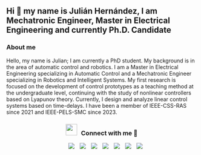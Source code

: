 ## Hi 👋 my name is Julián Hernández, I am Mechatronic Engineer, Master in Electrical Engineering and currently Ph.D. Candidate

<!--
**jhernandezg57/jhernandezg57** is a ✨ _special_ ✨ repository because its `README.md` (this file) appears on your GitHub profile.

Here are some ideas to get you started:

- 🔭 I’m currently working on ...
- 🌱 I’m currently learning ...
- 👯 I’m looking to collaborate on ...
- 🤔 I’m looking for help with ...
- 💬 Ask me about ...
- 📫 How to reach me: ...
- 😄 Pronouns: ...
- ⚡ Fun fact: ...
-->
<p align="center">

### About me

Hello, my name is Julian; I am currently a PhD student. My background is in the area of automatic control and robotics. I am a Master in Electrical Engineering specializing in Automatic Control and a Mechatronic Engineer specializing in Robotics and Intelligent Systems. My first research is focused on the development of control prototypes as a teaching method at the undergraduate level, continuing with the study of nonlinear controllers based on Lyapunov theory. Currently, I design and analyze linear control systems based on time-delays. I have been a member of IEEE-CSS-RAS since 2021 and IEEE-PELS-SMC since 2023.

<h3 align="center" > <img src="https://media.giphy.com/media/iY8CRBdQXODJSCERIr/giphy.gif" width="30" height="30" style="margin-right: 10px;">Connect with me 🤝 </h3>

<!--
<p align="center">

 <div align="center"  class="icons-social" style="margin-left: 10px;">
        <a style="margin-left: 10px;"  target="_blank" href="https://www.linkedin.com/in/jhernandezg/">
			<img src="https://img.icons8.com/doodle/40/000000/linkedin--v2.png"></a>
        <a style="margin-left: 10px;" target="_blank" href="https://instagram.com/jhernandezg_">
			<img src="https://img.icons8.com/doodle/40/000000/instagram-new--v2.png"></a>
		<a style="margin-left: 10px;" target="_blank" href="https://twitter.com/jhernandezg_">
			<img src="https://img.icons8.com/doodle/1x/twitter-squared--v2.png" ></a>
		<a style="margin-left: 10px;" target="_blank" href="https://www.youtube.com/channel/UChldlkqgrEYJ744Xz8wBcWQ">
				<img src="https://img.icons8.com/doodle/1x/youtube--v2.png" ></a>
      </div>

</p>
-->
<p align="center">

 <div align="center"  class="icons-social" style="margin-left: 10px;">
    <a style="margin-left: 10px;"  target="_blank" href="https://www.linkedin.com/in/jhernandezg/">
	<img src="https://img.icons8.com/?size=50&id=wjmIz86BWbyf&format=png&color=000000"></a>
    <a style="margin-left: 10px;" target="_blank" href="https://instagram.com/jhernandezg_">
	<img src="https://img.icons8.com/?size=50&id=ZRiAFreol5mE&format=png&color=000000"></a>
    <a style="margin-left: 10px;" target="_blank" href="https://twitter.com/jhernandezg_">
	<img src="https://img.icons8.com/?size=50&id=ClbD5JTFM7FA&format=png&color=000000" ></a>
    <a style="margin-left: 10px;" target="_blank" href="https://www.youtube.com/channel/UChldlkqgrEYJ744Xz8wBcWQ">
	<img src="https://img.icons8.com/?size=50&id=19318&format=png&color=000000" ></a>
    <a style="margin-left: 10px;" target="_blank" href="https://orcid.org/0000-0001-7833-739X">
	<img src="https://img.icons8.com/?size=50&id=ve6L0KkSotok&format=png&color=000000" ></a>
   <a style="margin-left: 10px;" target="_blank" href="https://www.researchgate.net/profile/Julian-Alejandro-Hernandez-Gallardo">
	<img src="https://img.icons8.com/?size=40&id=6vIfovl5jSWI&format=png&color=000000" ></a>
   <a style="margin-left: 10px;" target="_blank" href="https://sites.google.com/view/jhernandezg">
	<img src="https://img.icons8.com/?size=50&id=Jan95WujfAel&format=png&color=000000" ></a>
    </div>

</p>
